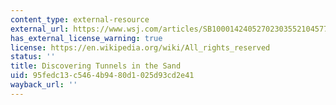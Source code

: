 ```yaml
---
content_type: external-resource
external_url: https://www.wsj.com/articles/SB10001424052702303552104577440373432482052
has_external_license_warning: true
license: https://en.wikipedia.org/wiki/All_rights_reserved
status: ''
title: Discovering Tunnels in the Sand
uid: 95fedc13-c546-4b94-80d1-025d93cd2e41
wayback_url: ''
---
```

